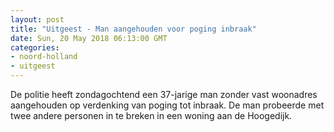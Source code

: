 ```yaml
---
layout: post
title: "Uitgeest - Man aangehouden voor poging inbraak"
date: Sun, 20 May 2018 06:13:00 GMT
categories: 
- noord-holland 
- uitgeest 
---
```


De politie heeft  zondagochtend een 37-jarige man zonder vast woonadres aangehouden op verdenking van poging tot inbraak. De man probeerde met twee andere personen in te breken in een woning aan de Hoogedijk.
